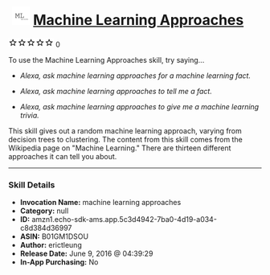 # &nbsp;<img src="skill_icon" alt="Machine Learning Approaches icon" width="36"> [Machine Learning Approaches](http://alexa.amazon.com/#skills/amzn1.echo-sdk-ams.app.5c3d4942-7ba0-4d19-a034-c8d384d36997)
![0 stars](../../images/ic_star_border_black_18dp_1x.png)![0 stars](../../images/ic_star_border_black_18dp_1x.png)![0 stars](../../images/ic_star_border_black_18dp_1x.png)![0 stars](../../images/ic_star_border_black_18dp_1x.png)![0 stars](../../images/ic_star_border_black_18dp_1x.png) 0

To use the Machine Learning Approaches skill, try saying...

* *Alexa, ask machine learning approaches for a machine learning fact.*

* *Alexa, ask machine learning approaches to tell me a fact.*

* *Alexa, ask machine learning approaches to give me a machine learning trivia.*

This skill gives out a random machine learning approach, varying from decision trees to clustering. The content from this skill comes from the Wikipedia page on "Machine Learning." There are thirteen different approaches it can tell you about.

***

### Skill Details

* **Invocation Name:** machine learning approaches
* **Category:** null
* **ID:** amzn1.echo-sdk-ams.app.5c3d4942-7ba0-4d19-a034-c8d384d36997
* **ASIN:** B01GM1DSOU
* **Author:** erictleung
* **Release Date:** June 9, 2016 @ 04:39:29
* **In-App Purchasing:** No
